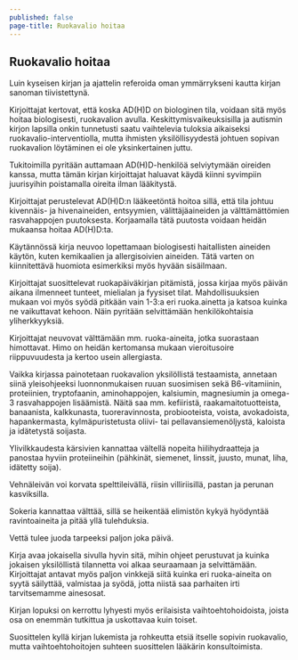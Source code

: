 ```yaml
---
published: false
page-title: Ruokavalio hoitaa
---
```

## Ruokavalio hoitaa

Luin kyseisen kirjan ja ajattelin referoida oman ymmärrykseni kautta kirjan sanoman tiivistettynä.

Kirjoittajat kertovat, että koska AD(H)D on biologinen tila, voidaan sitä myös hoitaa biologisesti, ruokavalion avulla.
Keskittymisvaikeuksisilla ja autismin kirjon lapsilla onkin tunnetusti saatu vaihtelevia tuloksia aikaiseksi ruokavalio-interventiolla, mutta ihmisten yksilöllisyydestä johtuen sopivan ruokavalion löytäminen ei ole yksinkertainen juttu.

Tukitoimilla pyritään auttamaan AD(H)D-henkilöä selviytymään oireiden kanssa, mutta tämän kirjan kirjoittajat haluavat käydä kiinni syvimpiin juurisyihin poistamalla oireita ilman lääkitystä.

Kirjoittajat perustelevat AD(H)D:n lääkeetöntä hoitoa sillä, että tila johtuu kivennäis- ja hivenaineiden, entsyymien, välittäjäaineiden ja välttämättömien rasvahappojen puutoksesta.
Korjaamalla tätä puutosta voidaan heidän mukaansa hoitaa AD(H)D:ta.

Käytännössä kirja neuvoo lopettamaan biologisesti haitallisten aineiden käytön, kuten kemikaalien ja allergisoivien aineiden.
Tätä varten on kiinnitettävä huomiota esimerkiksi myös hyvään sisäilmaan.

Kirjoittajat suosittelevat ruokapäiväkirjan pitämistä, jossa kirjaa myös päivän aikana ilmenneet tunteet, mielialan ja fyysiset tilat.
Mahdollisuuksien mukaan voi myös syödä pitkään vain 1-3:a eri ruoka.ainetta ja katsoa kuinka ne vaikuttavat kehoon.
Näin pyritään selvittämään henkilökohtaisia yliherkkyyksiä.

Kirjoittajat neuvovat välttämään mm. ruoka-aineita, jotka suorastaan himottavat. Himo on heidän kertomansa mukaan vieroitusoire riippuvuudesta ja kertoo usein allergiasta.

Vaikka kirjassa painotetaan ruokavalion yksilöllistä testaamista, annetaan siinä yleisohjeeksi luonnonmukaisen ruuan suosimisen sekä B6-vitamiinin, proteiinien, tryptofaanin, aminohappojen, kalsiumin, magnesiumin ja omega-3 rasvahappojen lisäämistä.
Näitä saa mm. kefiiristä, raakamaitotuotteista, banaanista, kalkkunasta, tuoreravinnosta, probiooteista, voista, avokadoista, hapankermasta, kylmäpuristetusta oliivi- tai pellavansiemenöljystä, kaloista ja idätetystä soijasta.

Ylivilkkaudesta kärsivien kannattaa vältellä nopeita hiilihydraatteja ja panostaa hyviin proteiineihin (pähkinät, siemenet, linssit, juusto, munat, liha, idätetty soija).

Vehnäleivän voi korvata spelttileivällä, riisin villiriisillä, pastan ja perunan kasviksilla.

Sokeria kannattaa välttää, sillä se heikentää elimistön kykyä hyödyntää ravintoaineita ja pitää yllä tulehduksia.

Vettä tulee juoda tarpeeksi paljon joka päivä.

Kirja avaa jokaisella sivulla hyvin sitä, mihin ohjeet perustuvat ja kuinka jokaisen yksilöllistä tilannetta voi alkaa seuraamaan ja selvittämään.
Kirjoittajat antavat myös paljon vinkkejä siitä kuinka eri ruoka-aineita on syytä säilyttää, valmistaa ja syödä, jotta niistä saa parhaiten irti tarvitsemamme ainesosat.

Kirjan lopuksi on kerrottu lyhyesti myös erilaisista vaihtoehtohoidoista, joista osa on enemmän tutkittua ja uskottavaa kuin toiset.

Suosittelen kyllä kirjan lukemista ja rohkeutta etsiä itselle sopivin ruokavalio, mutta vaihtoehtohoitojen suhteen suosittelen lääkärin konsultoimista.
